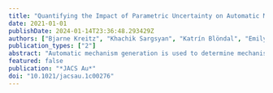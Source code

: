 ```yaml
---
title: "Quantifying the Impact of Parametric Uncertainty on Automatic Mechanism Generation for CO2 Hydrogenation on Ni(111)"
date: 2021-01-01
publishDate: 2024-01-14T23:36:48.293429Z
authors: ["Bjarne Kreitz", "Khachik Sargsyan", "Katrín Blöndal", "Emily J. Mazeau", "Richard H. West", "Gregor D. Wehinger", "Thomas Turek", "C. Franklin Goldsmith"]
publication_types: ["2"]
abstract: "Automatic mechanism generation is used to determine mechanisms for the CO2 hydrogenation on Ni(111) in a two-stage process while considering the correlated uncertainty in DFT-based energetic parameters systematically. In a coarse stage, all the possible chemistry is explored with gas-phase products down to the ppb level, while a refined stage discovers the core methanation submechanism. Five thousand unique mechanisms were generated, which contain minor perturbations in all parameters. Global uncertainty assessment, global sensitivity analysis, and degree of rate control analysis are performed to study the effect of this parametric uncertainty on the microkinetic model predictions. Comparison of the model predictions with experimental data on a Ni/SiO2 catalyst find a feasible set of microkinetic mechanisms within the correlated uncertainty space that are in quantitative agreement with the measured data, without relying on explicit parameter optimization. Global uncertainty and sensitivity analyses provide tools to determine the pathways and key factors that control the methanation activity within the parameter space. Together, these methods reveal that the degree of rate control approach can be misleading if parametric uncertainty is not considered. The procedure of considering uncertainties in the automated mechanism generation is not unique to CO2 methanation and can be easily extended to other challenging heterogeneously catalyzed reactions."
featured: false
publication: "*JACS Au*"
doi: "10.1021/jacsau.1c00276"
---
```



